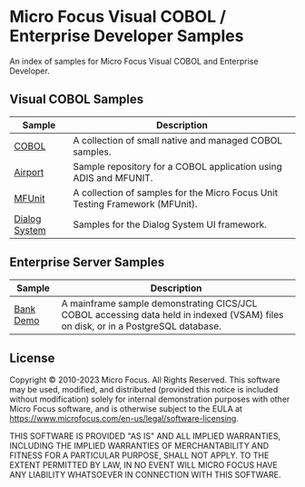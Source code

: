 # Micro Focus Visual COBOL / Enterprise Developer Samples
An index of samples for Micro Focus Visual COBOL and Enterprise Developer.

## Visual COBOL Samples

| Sample | Description |
---------|--------------
| [COBOL](https://github.com/MicroFocus/COBOL-Samples)                               | A collection of small native and managed COBOL samples.                      |
| [Airport](https://github.com/MicroFocus/airport-sample)                            | Sample repository for a COBOL application using ADIS and MFUNIT.             |
| [MFUnit](https://github.com/MicroFocus/Micro-Focus-Unit-Testing-Framework-Samples) | A collection of samples for the Micro Focus Unit Testing Framework (MFUnit). |
| [Dialog System](https://github.com/MicroFocus/DialogSystem-Samples)                | Samples for the Dialog System UI framework.                                  |

## Enterprise Server Samples

| Sample | Description |
---------|--------------
| [Bank Demo](https://github.com/MicroFocus/BankDemo)                                | A mainframe sample demonstrating CICS/JCL COBOL accessing data held in indexed (VSAM) files on disk, or in a PostgreSQL database. |

## License
Copyright © 2010-2023 Micro Focus. All Rights Reserved. This software may be used, modified, and distributed (provided this notice is included without modification) solely for internal demonstration purposes with other Micro Focus software, and is otherwise subject to the EULA at https://www.microfocus.com/en-us/legal/software-licensing.

THIS SOFTWARE IS PROVIDED "AS IS" AND ALL IMPLIED WARRANTIES, INCLUDING THE IMPLIED WARRANTIES OF MERCHANTABILITY AND FITNESS FOR A PARTICULAR PURPOSE, SHALL NOT APPLY. TO THE EXTENT PERMITTED BY LAW, IN NO EVENT WILL MICRO FOCUS HAVE ANY LIABILITY WHATSOEVER IN CONNECTION WITH THIS SOFTWARE.
